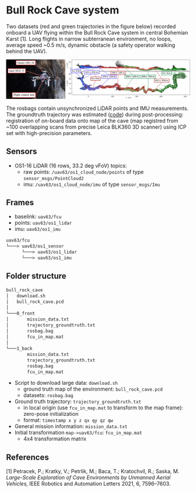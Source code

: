 # Bull Rock Cave system

Two datasets (red and green trajectories in the figure below) recorded onboard a UAV flying within the Bull Rock Cave system in central Bohemian Karst [1].
Long flights in narrow subterranean environment, no loops, average speed ~0.5 m/s, dynamic obstacle (a safety operator walking behind the UAV).

![](.fig/bull_rock_cave_system.png)

The rosbags contain unsynchronized LiDAR points and IMU measurements.
The groundtruth trajectory was estimated ([code](https://github.com/ctu-mrs/mrs_pcl_tools/blob/master/src/executables/EstimateLidarSlamDrift.cpp)) during post-processing: registration of on-board data onto map of the cave (map registred from ~100 overlapping scans from precise Leica BLK360 3D scanner) using ICP set with high-precision parameters.

## Sensors
- OS1-16 LiDAR (16 rows, 33.2 deg vFoV) topics:
  - raw points: `/uav63/os1_cloud_node/points` of type `sensor_msgs/PointCloud2`
  - imu: `/uav63/os1_cloud_node/imu` of type `sensor_msgs/Imu`

## Frames
- baselink: `uav63/fcu`
- points: `uav63/os1_lidar`
- imu: `uav63/os1_imu`
```
uav63/fcu
└───> uav63/os1_sensor
      └───> uav63/os1_lidar
      └───> uav63/os1_imu
```

## Folder structure
```
bull_rock_cave
│   download.sh
│   bull_rock_cave.pcd
│
└───0_front
│       mission_data.txt
│       trajectory_groundtruth.txt
│       rosbag.bag
│       fcu_in_map.mat
│    
└───1_back
        mission_data.txt
        trajectory_groundtruth.txt
        rosbag.bag
        fcu_in_map.mat
```
- Script to download large data: `download.sh`
  - ground truth map of the environment: `bull_rock_cave.pcd`
  - datasets: `rosbag.bag`
- Ground truth trajectory: `trajectory_groundtruth.txt`
  - in local origin (use `fcu_in_map.mat` to transform to the map frame): zero-pose initialization
  - format: `timestamp x y z qx qy qz qw`
- General mission information: `mission_data.txt`
- Initial transformation `map->uav63/fcu`: `fcu_in_map.mat`
  - 4x4 transformation matrix
 
## References
[1] Petracek, P.; Kratky, V.; Petrlik, M.; Baca, T.; Kratochvil, R.; Saska, M. *Large-Scale Exploration of Cave Environments by Unmanned Aerial Vehicles,* IEEE Robotics and Automation Letters 2021, 6, 7596–7603.
